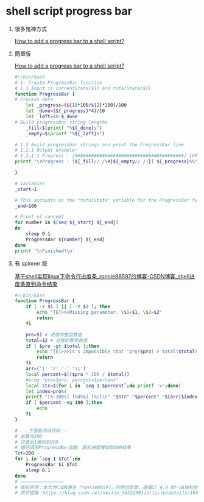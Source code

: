 # shell script progress bar

1. 很多鬼神方式

    [How to add a progress bar to a shell script?](https://stackoverflow.com/questions/238073/how-to-add-a-progress-bar-to-a-shell-script)

2. 簡單版

    [How to add a progress bar to a shell script?](https://stackoverflow.com/a/28044986)

    ```bash
    #!/bin/bash
    # 1. Create ProgressBar function
    # 1.1 Input is currentState($1) and totalState($2)
    function ProgressBar {
    # Process data
        let _progress=(${1}*100/${2}*100)/100
        let _done=(${_progress}*4)/10
        let _left=40-$_done
    # Build progressbar string lengths
        _fill=$(printf "%${_done}s")
        _empty=$(printf "%${_left}s")
    
    # 1.2 Build progressbar strings and print the ProgressBar line
    # 1.2.1 Output example:
    # 1.2.1.1 Progress : [########################################] 100%
    printf "\rProgress : [${_fill// /\#}${_empty// /-}] ${_progress}%%"
    
    }
    
    # Variables
    _start=1
    
    # This accounts as the "totalState" variable for the ProgressBar function
    _end=100
    
    # Proof of concept
    for number in $(seq ${_start} ${_end})
    do
        sleep 0.1
        ProgressBar ${number} ${_end}
    done
    printf '\nFinished!\n'
    ```

3. 有 spinner 版

    [基于shell实现linux下命令行进度条_ronnie88597的博客-CSDN博客_shell进度条直到命令结束](https://blog.csdn.net/weixin_46222091/article/details/104855431)

    ```bash
    #!/bin/bash
    function ProgressBar {
        if [ -z $1 ] || [ -z $2 ]; then
            echo "[E]>>>Missing parameter. \$1=$1, \$2=$2"
            return
        fi
    
        pro=$1 # 进度的整型数值
        total=$2 # 总数的整型数值
        if [ $pro -gt $total ];then
            echo "[E]>>>It's impossible that 'pro($pro) > total($total)'."
            return
        fi
        arr=('|' '/' '-' '\\')
        local percent=$(($pro * 100 / $total))
        #echo "pro=$pro, percent=$percent"
        local str=$(for i in `seq 1 $percent`;do printf '=';done)
        let index=pro%4
        printf "[%-100s] [%d%%] [%c]\r" "$str" "$percent" "${arr[$index]}"
        if [ $percent -eq 100 ];then
            echo
        fi
    }
    
    # ---下面是测试代码---
    # 总数为200
    # 进度从1增加到200
    # 循环调用ProgressBar函数，直到进度增加到200结束
    Tot=200
    for i in `seq 1 $Tot`;do
        ProgressBar $i $Tot
        sleep 0.1
    done
    # ————————————————
    # 版权声明：本文为CSDN博主「ronnie88597」的原创文章，遵循CC 4.0 BY-SA版权协议，转载请附上原文出处链接及本声明。
    # 原文链接：https://blog.csdn.net/weixin_46222091/article/details/104855431
    ```
